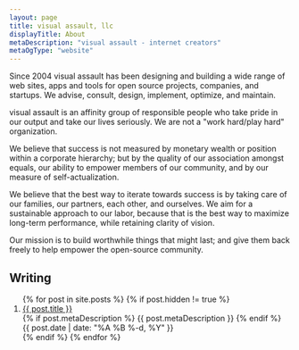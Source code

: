 ```yaml
---
layout: page
title: visual assault, llc
displayTitle: About
metaDescription: "visual assault - internet creators"
metaOgType: "website"
---
```


Since 2004 visual assault has been designing and building a wide range
of web sites, apps and tools for open source projects, companies, and startups.
We advise, consult, design, implement, optimize, and maintain.

visual assault is an affinity group of responsible people who take pride
in our output and take our lives seriously. We are not a "work hard/play
hard" organization.

We believe that success is not measured by monetary wealth or position
within a corporate hierarchy; but by the quality of our association
amongst equals, our ability to empower members of our community,
and by our measure of self-actualization.

We believe that the best way to iterate towards success is by taking care
of our families, our partners, each other, and ourselves. We aim for a
sustainable approach to our labor, because that is the best way to
maximize long-term performance, while retaining clarity of vision.

Our mission is to build worthwhile things that might last; and give them
back freely to help empower the open-source community.

## Writing

<ol>
{% for post in site.posts %}
  {% if post.hidden != true %}
  <li>
    <a href="{{ post.url }}" title="{{ post.title }}">
      <span>{{ post.title }}</span>
    </a>
    <br>
    {% if post.metaDescription %}
    <span>{{ post.metaDescription }}</span>
    {% endif %}
    <br>
    <time datetime="{{ post.date | date: "%Y-%m-%d" }}">{{ post.date | date: "%A %B %-d, %Y" }}</time>
  </li>
  {% endif %}
{% endfor %}
</ol>

